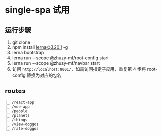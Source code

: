 # single-spa 试用

## 运行步骤

1. git clone
2. npm install lerna@3.20.1 -g
3. lerna bootstrap
4. lerna run --scope @zhuzy-mf/root-config start
5. lerna run --scope @zhuzy-mf/navbar start
6. 访问 `http://localhost:8001/`，如需访问指定子应用，重复第 4 步将 root-config 替换为对应的包名

## routes

```
|_ /react-app
|_ /vue-app
|_ /people
|_ /planets
|_ /things
|_ /view-doggos
|_ /rate-doggos
```
